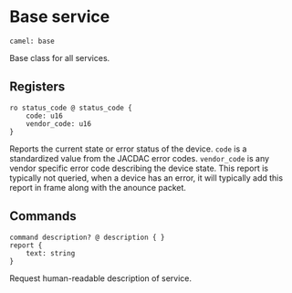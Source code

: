 # Base service

    camel: base

Base class for all services.

## Registers

    ro status_code @ status_code {
        code: u16
        vendor_code: u16
    }

Reports the current state or error status of the device. ``code`` is a standardized value from 
the JACDAC error codes. ``vendor_code`` is any vendor specific error code describing the device
state. This report is typically not queried, when a device has an error, it will typically
add this report in frame along with the anounce packet.

## Commands

    command description? @ description { }
    report {
        text: string
    }

Request human-readable description of service.

